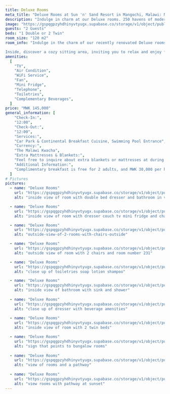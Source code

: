 ```yaml
---
title: Deluxe Rooms 
meta_title: "Deluxe Rooms at Sun 'n' Sand Resort in Mangochi, Malawi: Modern Comfort and Tranquility"
description: "Indulge in charm at our Deluxe rooms. 250 havens of modern comfort, elegant decor, and lush garden views. Unwind by Lake Malawi, embrace family joy in Mangochi's beauty at Sun 'n' Sand Resort."
image: "https://gspqgpzyhdhinyvtyugx.supabase.co/storage/v1/object/public/images/roomsPage/deluxeRooms/outside-side-view-of-deluxe-rooms.jpg?t=2024-02-02T14%3A51%3A27.880Z"
guests: "2 Guests"
beds: "1 Double or 2 Twin"
room_size: "120 m2"
room_info: "Indulge in the charm of our recently renovated Deluxe rooms – 250 havens of comfort and style! Whether you prefer a double or twin bed, each room is a modern retreat adorned with elegant decor. Gaze out at the lush gardens from your window, creating the perfect backdrop for unwinding after a bustling day of adventures at our resort in Mangochi, along the shores of Lake Malawi.

Inside, discover a cozy sitting area, inviting you to relax and enjoy family moments. Our Deluxe rooms are not just accommodations; they are a gateway to comfort, tranquility, and the joy of family time. Embrace the beauty of Mangochi with us, where every room is a haven for your family at our resort hotel near Lake Malawi!"
amenities:
  [
    "TV",
    "Air Condition",
    "WiFi Service",
    "Fan",
    "Mini Fridge",
    "Telephone",
    "Toiletries",
    "Complementary Beverages",
  ]
price: "MWK 145,000"
general_information: [
    "Check-In:",
    "12:00",
    "Check-Out:",
    "12:00",
    "Services:",
    "Car Park & Continental Breakfast Cuisine, Swimming Pool Entrance",
    "Currency:",
    "The Malawi Kwacha",
    "Extra Mattresses & Blankets:",
    "Feel free to inquire about extra blankets or mattresses at during reservations or at the reception. We're here to ensure your stay is tailored to your preferences, and our team will be delighted to assist with any additional bedding needs. Your comfort is our priority, and we welcome your requests to make your experience with us truly enjoyable.",
    "Additional Information:",
    "Complimentary breakfast is free for 2 adults, and MWK 30,000 per head for every child",
  ]
# Pictures
pictures:
  - name: "Deluxe Rooms"
    url: "https://gspqgpzyhdhinyvtyugx.supabase.co/storage/v1/object/public/images/roomsPage/deluxeRooms/inside-view-of-room-with-double-bed-dresser-and-bathroom-in-view.jpg?t=2024-02-02T17%3A21%3A31.335Z"
    alt: "inside view of room with double bed dresser and bathroom in view"

  - name: "Deluxe Rooms"
    url: "https://gspqgpzyhdhinyvtyugx.supabase.co/storage/v1/object/public/images/roomsPage/deluxeRooms/inside-view-of-room-with-dresser-couch-tv-mini-fridge-and-chair-in-view.jpg"
    alt: "inside view of room with dresser couch tv mini fridge and chair in view"

  - name: "Deluxe Rooms"
    url: "https://gspqgpzyhdhinyvtyugx.supabase.co/storage/v1/object/public/images/roomsPage/deluxeRooms/outside-view-of-2-rooms-with-chairs-outside.jpg?t=2024-02-02T17%3A26%3A36.787Z"
    alt: "outside-view-of-2-rooms-with-chairs-outside"

  - name: "Deluxe Rooms"
    url: "https://gspqgpzyhdhinyvtyugx.supabase.co/storage/v1/object/public/images/roomsPage/deluxeRooms/outside-view-of-room-with-2-chairs-and-room-number-231.jpg?t=2024-02-02T17%3A28%3A09.122Z"
    alt: "outside view of room with 2 chairs and room number 231"

  - name: "Deluxe Rooms"
    url: "https://gspqgpzyhdhinyvtyugx.supabase.co/storage/v1/object/public/images/roomsPage/deluxeRooms/close-up-of-toiletries-soap-lotion-shampoo.jpg?t=2024-02-02T17%3A31%3A26.997Z"
    alt: "close up of toiletries soap lotion shampoo"

  - name: "Deluxe Rooms"
    url: "https://gspqgpzyhdhinyvtyugx.supabase.co/storage/v1/object/public/images/roomsPage/deluxeRooms/inside-view-of-bathroom-with-sink-and-shower.jpg?t=2024-02-02T17%3A36%3A17.304Z"
    alt: "inside view of bathroom with sink and shower"
  
  - name: "Deluxe Rooms"
    url: "https://gspqgpzyhdhinyvtyugx.supabase.co/storage/v1/object/public/images/roomsPage/deluxeRooms/close-up-of-dresser-with-beverage-amenities.jpg?t=2024-02-02T17%3A37%3A53.905Z"
    alt: "close up of dresser with beverage amenities"
  
  - name: "Deluxe Rooms"
    url: "https://gspqgpzyhdhinyvtyugx.supabase.co/storage/v1/object/public/images/roomsPage/deluxeRooms/inside-view-of-room-with-2-twin-beds.jpg"
    alt: "inside view of room with 2 twin beds"

  - name: "Deluxe Rooms"
    url: "https://gspqgpzyhdhinyvtyugx.supabase.co/storage/v1/object/public/images/roomsPage/deluxeRooms/sign-that-points-to-bungalow-rooms.jpg?t=2024-02-02T17%3A46%3A15.478Z"
    alt: "sign that points to bungalow rooms"
  
  - name: "Deluxe Rooms"
    url: "https://gspqgpzyhdhinyvtyugx.supabase.co/storage/v1/object/public/images/roomsPage/deluxeRooms/view-of-rooms-and-a-pathway.jpg?t=2024-02-02T17%3A49%3A50.261Z"
    alt: "view of rooms and a pathway"
  
  - name: "Deluxe Rooms"
    url: "https://gspqgpzyhdhinyvtyugx.supabase.co/storage/v1/object/public/images/roomsPage/deluxeRooms/view-rooms-with-pathway-at-sunset.jpg?t=2024-02-02T17%3A51%3A44.062Z"
    alt: "view rooms with pathway at sunset"
---
```

